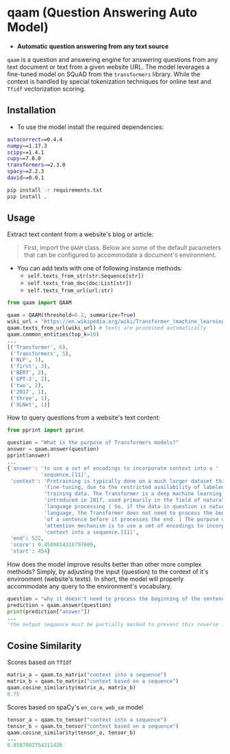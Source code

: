 # qaam (Question Answering Auto Model)

- **Automatic question answering from any text source**

`qaam` is a question and answering engine for answering questions from any text document or text from a given website URL. The model leverages a fine-tuned model on SQuAD from the `transformers` library. While the context is handled by special tokenization techniques for online text and `Tfidf` vectorization scoring.

## Installation

- To use the model install the required dependencies:

```bash
autocorrect==0.4.4
numpy==1.17.3
scipy==1.4.1
cupy==7.0.0
transformers==2.3.0
spacy==2.2.3
david==0.0.1
```

```bash
pip install -r requirements.txt
pip install .
```

## Usage

Extract text content from a website's blog or article:

> First, import the `QAAM` class. Below are some of the default parameters that can be configured to accommodate a document's environment.

- You can add texts with one of following instance methods:
  - `self.texts_from_str(str:Sequence[str])`
  - `self.texts_from_doc(doc:List[str])`
  - `self.texts_from_url(url:str)`

```python
from qaam import QAAM

qaam = QAAM(threshold=0.2, summarize=True)
wiki_url = "https://en.wikipedia.org/wiki/Transformer_(machine_learning_model)"
qaam.texts_from_url(wiki_url) # texts are processed automatically
qaam.common_entities(top_k=10)
...
[('Transformer', 6),
 ('Transformers', 5),
 ('NLP', 3),
 ('first', 3),
 ('BERT', 2),
 ('GPT-2', 2),
 ('two', 2),
 ('2017', 1),
 ('three', 1),
 ('XLNet', 1)]
```

How to query questions from a website's text content:

```python
from pprint import pprint

question = "What is the purpose of Transformers models?"
answer = qaam.answer(question)
pprint(answer)
...
{'answer': 'to use a set of encodings to incorporate context into a '
           'sequence.[11]',
 'context': 'Pretraining is typically done on a much larger dataset than '
            'fine-tuning, due to the restricted availability of labeled '
            'training data. The Transformer is a deep machine learning model '
            'introduced in 2017, used primarily in the field of natural '
            'language processing ( So, if the data in question is natural '
            'language, the Transformer does not need to process the beginning '
            'of a sentence before it processes the end. ] The purpose of an '
            'attention mechanism is to use a set of encodings to incorporate '
            'context into a sequence.[11]',
 'end': 522,
 'score': 0.4509814318797609,
 'start': 454}
```

How does the model improve results better than other more complex methods? Simply, by adjusting the input (question) to the context of it's environment (website's texts). In short, the model will properly accommodate any query to the environment's vocabulary.

```python
question = "why it doesn't need to process the beginning of the sentence?"
prediction = qaam.answer(question)
print(prediction["answer"])
...
'the output sequence must be partially masked to prevent this reverse information flow.[1]'
```

## Cosine Similarity

Scores based on `TfIdf`

```python
matrix_a = qaam.to_matrix("context into a sequence")
matrix_b = qaam.to_matrix("context based on a sequence")
qaam.cosine_similarity(matrix_a, matrix_b)
0.75
```

Scores based on spaCy's `en_core_web_sm` model

```python
tensor_a = qaam.to_tensor("context into a sequence")
tensor_b = qaam.to_tensor("context based on a sequence")
qaam.cosine_similarity(tensor_a, tensor_b)
...
0.8587002754211426
```

